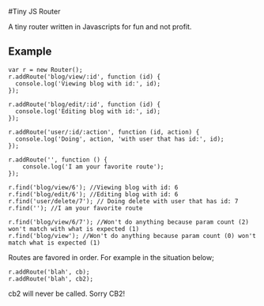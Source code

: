 #Tiny JS Router

A tiny router written in Javascripts for fun and not profit.

## Example

```
var r = new Router();
r.addRoute('blog/view/:id', function (id) {
  console.log('Viewing blog with id:', id);
});

r.addRoute('blog/edit/:id', function (id) {
  console.log('Editing blog with id:', id);
});

r.addRoute('user/:id/:action', function (id, action) {
  console.log('Doing', action, 'with user that has id:', id);
});

r.addRoute('', function () {
	console.log('I am your favorite route');
});

r.find('blog/view/6'); //Viewing blog with id: 6
r.find('blog/edit/6'); //Editing blog with id: 6
r.find('user/delete/7'); // Doing delete with user that has id: 7
r.find(''); //I am your favorite route

r.find('blog/view/6/7'); //Won't do anything because param count (2) won't match with what is expected (1)
r.find('blog/view'); //Won't do anything because param count (0) won't match what is expected (1)
```

Routes are favored in order. For example in the situation below;
```
r.addRoute('blah', cb);
r.addRoute('blah', cb2);
```
cb2 will never be called. Sorry CB2!

